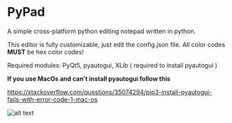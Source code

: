 # PyPad
A simple cross-platform python editing notepad written in python.

This editor is fully customizable, just edit the config.json file. All color codes  **MUST** be hex color codes!

Required modules: PyQt5, pyautogui, XLib ( required to install pyautogui ) 

**If you use MacOs and can't install pyautogui follow this**

https://stackoverflow.com/questions/35074294/pip3-install-pyautogui-fails-with-error-code-1-mac-os



![alt text](https://raw.githubusercontent.com/Fuchsiaff/as/master/2018-07-06-003240_800x600_scrot.png)
